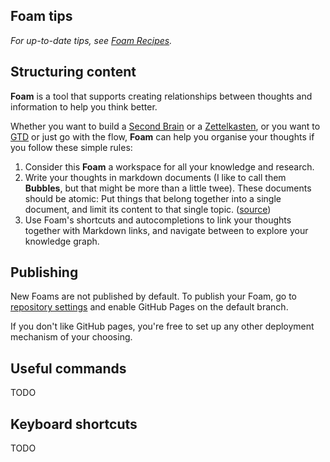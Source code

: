 ## Foam tips

_For up-to-date tips, see [Foam Recipes](https://foambubble.github.io/foam/recipes)._

## Structuring content

**Foam** is a tool that supports creating relationships between thoughts and information to help you think better.

Whether you want to build a [Second Brain](https://www.buildingasecondbrain.com/) or a [Zettelkasten](https://zettelkasten.de/posts/overview/), or you want to [GTD](https://gettingthingsdone.com/what-is-gtd/) or just go with the flow, **Foam** can help you organise your thoughts if you follow these simple rules:

1. Consider this **Foam** a workspace for all your knowledge and research.
2. Write your thoughts in markdown documents (I like to call them **Bubbles**, but that might be more than a little twee). These documents should be atomic: Put things that belong together into a single document, and limit its content to that single topic. ([source](https://zettelkasten.de/posts/overview/#principles))
3. Use Foam's shortcuts and autocompletions to link your thoughts together with Markdown links, and navigate between to explore your knowledge graph.


## Publishing

New Foams are not published by default. To publish your Foam, go to [repository settings](settings) and enable GitHub Pages on the default branch.

If you don't like GitHub pages, you're free to set up any other deployment mechanism of your choosing.

## Useful commands

TODO

## Keyboard shortcuts

TODO